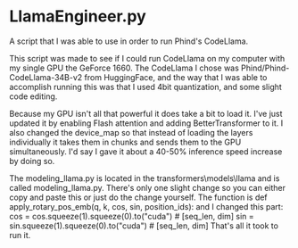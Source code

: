 # LlamaEngineer.py
A script that I was able to use in order to run Phind's CodeLlama.

This script was made to see if I could run CodeLlama on my computer with my single GPU the GeForce 1660.
The CodeLlama I chose was Phind/Phind-CodeLlama-34B-v2 from HuggingFace, and the way that I was able to accomplish running this was
that I used 4bit quantization, and some slight code editing.

Because my GPU isn't all that powerful it does take a bit to load it. I've just updated it by enabling Flash attention and adding BetterTransformer to it. I also changed the device_map so that instead of loading the layers individually it takes them in chunks and sends them to the GPU simultaneously. I'd say I gave it about a 40-50% inference speed increase by doing so.

The modeling_llama.py is located in the transformers\models\llama and is called modeling_llama.py. There's only one slight change so you can either copy and paste this or just do the change yourself. The function is def apply_rotary_pos_emb(q, k, cos, sin, position_ids): and I changed this part: cos = cos.squeeze(1).squeeze(0).to("cuda")  # [seq_len, dim]
    sin = sin.squeeze(1).squeeze(0).to("cuda")  # [seq_len, dim]
That's all it took to run it.
